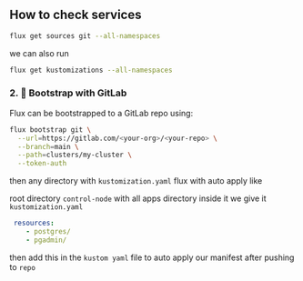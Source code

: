 
## How to check services

```bash
flux get sources git --all-namespaces
```


we can also run 

```bash
flux get kustomizations --all-namespaces
```

### 2. 🚀 Bootstrap with GitLab

Flux can be bootstrapped to a GitLab repo using:

```bash
flux bootstrap git \
  --url=https://gitlab.com/<your-org>/<your-repo> \
  --branch=main \
  --path=clusters/my-cluster \
  --token-auth
```

then any directory with `kustomization.yaml` flux with auto apply like 


root directory `control-node` with all apps directory inside it we give it `kustomization.yaml` 

```yaml
 resources:
	- postgres/
    - pgadmin/
```

then add this in the `kustom yaml` file to auto apply our manifest after pushing to `repo`